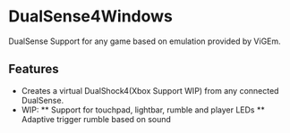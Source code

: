 # DualSense4Windows
DualSense Support for any game based on emulation provided by ViGEm.

## Features
* Creates a virtual DualShock4(Xbox Support WIP) from any connected DualSense.
* WIP:
** Support for touchpad, lightbar, rumble and player LEDs
** Adaptive trigger rumble based on sound 

